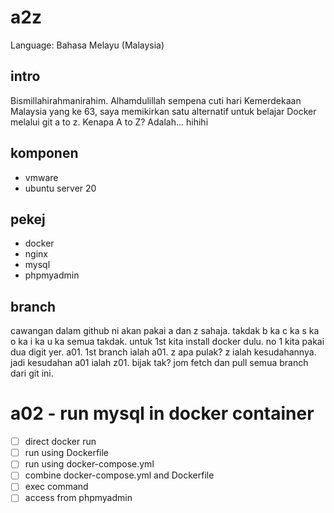 # a2z
Language: Bahasa Melayu (Malaysia)

## intro
Bismillahirahmanirahim.
Alhamdulillah sempena cuti hari Kemerdekaan Malaysia yang ke 63, saya memikirkan satu alternatif untuk belajar Docker melalui git a to z. Kenapa A to Z? Adalah... hihihi

## komponen
- vmware
- ubuntu server 20

## pekej
- docker
- nginx
- mysql
- phpmyadmin

## branch
cawangan dalam github ni akan pakai a dan z sahaja. takdak b ka c ka s ka o ka i ka u ka semua takdak. untuk 1st kita install docker dulu. no 1 kita pakai dua digit yer. a01. 1st branch ialah a01. z apa pulak? z ialah kesudahannya. jadi kesudahan a01 ialah z01. bijak tak? jom fetch dan pull semua branch dari git ini.

# a02 - run mysql in docker container
- [ ] direct docker run
- [ ] run using Dockerfile
- [ ] run using docker-compose.yml
- [ ] combine docker-compose.yml and Dockerfile
- [ ] exec command
- [ ] access from phpmyadmin